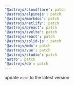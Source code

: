 ```yaml
---
'@astrojs/cloudflare': patch
'@astrojs/alpinejs': patch
'@astrojs/markdoc': patch
'@astrojs/netlify': patch
'@astrojs/preact': patch
'@astrojs/svelte': patch
'@astrojs/react': patch
'@astrojs/solid-js': patch
'@astrojs/mdx': patch
'@astrojs/vue': patch
'@astrojs/studio': patch
'astro': patch
'@astrojs/db': patch
---
```


update `vite` to the latest version
